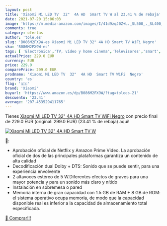 ```yaml
---
layout: post
title: 'Xiaomi Mi LED TV  32"  4A HD  Smart TV W al 23.41 % de rebaja'
date: 2021-07-20 15:06:03
image: 'https://m.media-amazon.com/images/I/41d9zqJ0Z+L._SL500_._SL400_.jpg'
comments: true
category: ofertas
author: 'tole.es'
slug: 'B086M2FX9W-es Xiaomi Mi LED TV 32" 4A HD Smart TV WiFi Negro'
sku: 'B086M2FX9W-es'
tags: [ 'Electrónica','TV, vídeo y home cinema','Televisores','smart','tv','xiaomi', ]
actualPrice: 229.0 EUR
currency: EUR
price: 229.0
comparePrice: 299.0 EUR
prodname: 'Xiaomi Mi LED TV  32"  4A HD  Smart TV WiFi  Negro'
country: 'es'
flag: '🇪🇸'
brand: 'Xiaomi'
buyurl: 'https://www.amazon.es/dp/B086M2FX9W/?tag=tolees-21'
descuento: '23.41'
average: '207.453529411765'
---
```


Tienes [Xiaomi Mi LED TV  32"  4A HD  Smart TV WiFi  Negro](https://www.amazon.es/dp/B086M2FX9W/?tag=tolees-21) con precio final de  229.0 EUR (original: 299.0 EUR) (23.41 %  de rebaja) aqui!

[![Xiaomi Mi LED TV  32"  4A HD  Smart TV W](https://m.media-amazon.com/images/I/41d9zqJ0Z+L._SL500_._SL400_.jpg)](https://www.amazon.es/dp/B086M2FX9W/?tag=tolees-21)

🔎:

- Aprobación oficial de Netflix y Amazon Prime Video. La aprobación oficial de dos de las principales plataformas garantiza un contenido de alta calidad
- Decodificación dual Dolby + DTS: Sonido que se puede sentir, para una experiencia envolvente
- 2 altavoces estéreo de 5 W.Diferentes efectos de graves para una mayor potencia y para un sonido más claro y nítido
- Instalación en sobremesa o pared
- Memoria interna de gran capacidad con 1.5 GB de RAM + 8 GB de ROM: el sistema operativo ocupa memoria, de modo que la capacidad disponible real es inferior a la capacidad de almacenamiento total especificada.

[🛒 Comprar!!!](https://www.amazon.es/dp/B086M2FX9W/?tag=tolees-21)
